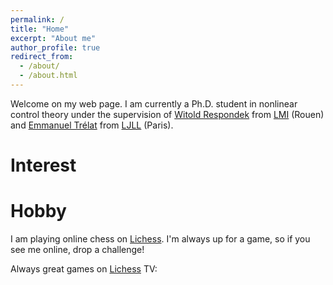 ```yaml
---
permalink: /
title: "Home"
excerpt: "About me"
author_profile: true
redirect_from: 
  - /about/
  - /about.html
---
```


Welcome on my web page. I am currently a Ph.D. student in nonlinear control theory under the supervision of [Witold Respondek](http://lmi.insa-rouen.fr/membres/9-membres/professeurs/19-respondek-witold.html) from [LMI](http://lmi.insa-rouen.fr/) (Rouen) and [Emmanuel Trélat](https://www.ljll.math.upmc.fr/trelat/) from [LJLL](https://www.ljll.math.upmc.fr/) (Paris). 


# Interest


# Hobby
I am playing online chess on [Lichess](lichess.org/@/tschmoderer). I'm always up for a game, so if you see me online, drop a challenge! <br/>

Always great games on [Lichess](lichess.org) TV: <br/>
<center>
<script src="https://lichess.org/tv/embed?theme=auto&bg=auto"></script>
</center>
